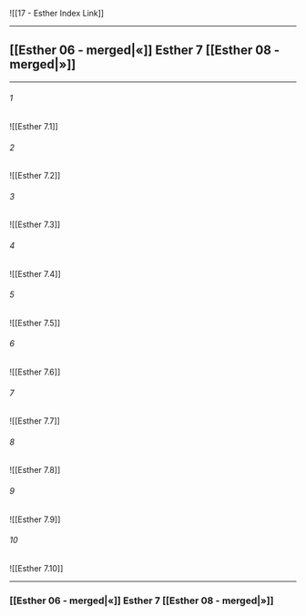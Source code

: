 ![[17 - Esther Index Link]]

---
##  [[Esther 06 - merged|«]] Esther 7 [[Esther 08 - merged|»]]

---

###### 1
![[Esther 7.1]] 

###### 2
![[Esther 7.2]] 

###### 3
![[Esther 7.3]] 

###### 4
![[Esther 7.4]]

###### 5 
![[Esther 7.5]] 

###### 6
![[Esther 7.6]] 

###### 7
![[Esther 7.7]] 

###### 8
![[Esther 7.8]] 

###### 9
![[Esther 7.9]] 

###### 10
![[Esther 7.10]] 


---
###  [[Esther 06 - merged|«]] Esther 7 [[Esther 08 - merged|»]]